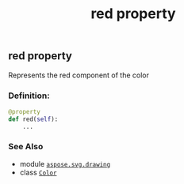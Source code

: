 ﻿---
title: red property
second_title: Aspose.SVG for Python via .NET API References
description: 
type: docs
weight: 460
url: /python-net/aspose.svg.drawing/color/red/
is_root: false
---

## red property


Represents the red component of the color
### Definition:
```python
@property
def red(self):
    ...
```

### See Also
* module [`aspose.svg.drawing`](../../)
* class [`Color`](/svg/python-net/aspose.svg.drawing/color)
